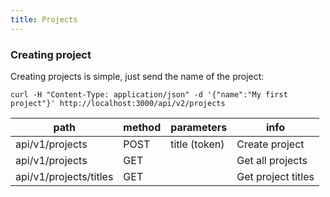 ```yaml
---
title: Projects
---
```


### Creating project

Creating projects is simple, just send the name of the project:

	curl -H "Content-Type: application/json" -d '{"name":"My first project"}' http://localhost:3000/api/v2/projects

| path                   | method | parameters    | info               |
|------------------------|--------|---------------|--------------------|
| api/v1/projects        | POST   | title (token) | Create project     |
| api/v1/projects        | GET    |               | Get all projects   |
| api/v1/projects/titles | GET    |               | Get project titles |